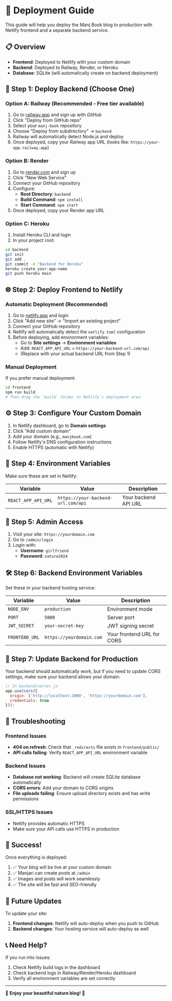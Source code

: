 # 🚀 Deployment Guide

This guide will help you deploy the Manj Book blog to production with Netlify frontend and a separate backend service.

## 📋 Overview

- **Frontend**: Deployed to Netlify with your custom domain
- **Backend**: Deployed to Railway, Render, or Heroku
- **Database**: SQLite (will automatically create on backend deployment)

## 🎯 Step 1: Deploy Backend (Choose One)

### Option A: Railway (Recommended - Free tier available)

1. Go to [railway.app](https://railway.app) and sign up with GitHub
2. Click "Deploy from GitHub repo"
3. Select your `manj-book` repository
4. Choose "Deploy from subdirectory" → `backend`
5. Railway will automatically detect Node.js and deploy
6. Once deployed, copy your Railway app URL (looks like: `https://your-app.railway.app`)

### Option B: Render

1. Go to [render.com](https://render.com) and sign up
2. Click "New Web Service"
3. Connect your GitHub repository
4. Configure:
   - **Root Directory**: `backend`
   - **Build Command**: `npm install`
   - **Start Command**: `npm start`
5. Once deployed, copy your Render app URL

### Option C: Heroku

1. Install Heroku CLI and login
2. In your project root:
```bash
cd backend
git init
git add .
git commit -m "Backend for Heroku"
heroku create your-app-name
git push heroku main
```

## 🌐 Step 2: Deploy Frontend to Netlify

### Automatic Deployment (Recommended)

1. Go to [netlify.app](https://netlify.app) and login
2. Click "Add new site" → "Import an existing project"
3. Connect your GitHub repository
4. Netlify will automatically detect the `netlify.toml` configuration
5. Before deploying, add environment variables:
   - Go to **Site settings** → **Environment variables**
   - Add: `REACT_APP_API_URL` = `https://your-backend-url.com/api`
   - (Replace with your actual backend URL from Step 1)

### Manual Deployment

If you prefer manual deployment:

```bash
cd frontend
npm run build
# Then drag the `build` folder to Netlify's deployment area
```

## ⚙️ Step 3: Configure Your Custom Domain

1. In Netlify dashboard, go to **Domain settings**
2. Click "Add custom domain"
3. Add your domain (e.g., `manjbook.com`)
4. Follow Netlify's DNS configuration instructions
5. Enable HTTPS (automatic with Netlify)

## 🔧 Step 4: Environment Variables

Make sure these are set in Netlify:

| Variable | Value | Description |
|----------|-------|-------------|
| `REACT_APP_API_URL` | `https://your-backend-url.com/api` | Your backend API URL |

## 🔐 Step 5: Admin Access

1. Visit your site: `https://yourdomain.com`
2. Go to `/admin/login`
3. Login with:
   - **Username**: `girlfriend`
   - **Password**: `nature2024`

## 🛠️ Step 6: Backend Environment Variables

Set these in your backend hosting service:

| Variable | Value | Description |
|----------|-------|-------------|
| `NODE_ENV` | `production` | Environment mode |
| `PORT` | `5000` | Server port |
| `JWT_SECRET` | `your-secret-key` | JWT signing secret |
| `FRONTEND_URL` | `https://yourdomain.com` | Your frontend URL for CORS |

## 📝 Step 7: Update Backend for Production

Your backend should automatically work, but if you need to update CORS settings, make sure your backend allows your domain:

```javascript
// In backend/server.js
app.use(cors({
  origin: ['http://localhost:3000', 'https://yourdomain.com'],
  credentials: true
}));
```

## 🚨 Troubleshooting

### Frontend Issues
- **404 on refresh**: Check that `_redirects` file exists in `frontend/public/`
- **API calls failing**: Verify `REACT_APP_API_URL` environment variable

### Backend Issues
- **Database not working**: Backend will create SQLite database automatically
- **CORS errors**: Add your domain to CORS origins
- **File uploads failing**: Ensure upload directory exists and has write permissions

### SSL/HTTPS Issues
- Netlify provides automatic HTTPS
- Make sure your API calls use HTTPS in production

## 🎉 Success!

Once everything is deployed:

1. ✅ Your blog will be live at your custom domain
2. ✅ Manjari can create posts at `/admin`
3. ✅ Images and posts will work seamlessly
4. ✅ The site will be fast and SEO-friendly

## 🔄 Future Updates

To update your site:

1. **Frontend changes**: Netlify will auto-deploy when you push to GitHub
2. **Backend changes**: Your hosting service will auto-deploy as well

## 📞 Need Help?

If you run into issues:
1. Check Netlify build logs in the dashboard
2. Check backend logs in Railway/Render/Heroku dashboard
3. Verify all environment variables are set correctly

---

🌟 **Enjoy your beautiful nature blog!** 🌱 